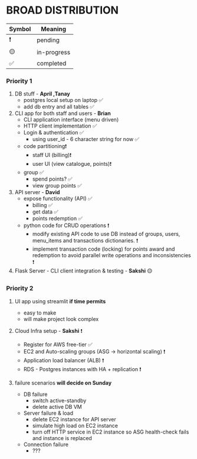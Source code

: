 # BROAD DISTRIBUTION


| Symbol | Meaning |
| --- | --- |
| ❗ | pending |
| 🟡 | in-progress |
| ✅ | completed |

### Priority 1
1. DB stuff - **April ,Tanay**
    * postgres local setup on laptop ✅
    * add db entry and all tables ✅
2. CLI app for both staff and users - **Brian**
    * CLI application interface (menu driven)                   
    * HTTP client implementation ✅
    * Login & authentication ✅
        + using user_id - 6 character string for now ✅
    * code partitioning❗
        + staff UI (billing)❗
        + user UI (view catalogue, points)❗
    * group ✅
        + spend points?  ✅
        + view group points ✅
3. API server - **David**
    * expose functionality (API) ✅
        + billing ✅
        + get data ✅
        + points redemption ✅
    * python code for CRUD operations ❗
        + modify existing API code to use DB instead of groups, users, menu_items and transactions dictionaries. ❗
        + implement transaction code (locking) for points award and redemption to avoid parallel write operations and inconsistencies ❗
4. Flask Server - CLI client integration & testing - **Sakshi** 🟡

### Priority 2
1. UI app using streamlit **if time permits**
    * easy to make
    * will make project look complex

2. Cloud Infra setup - **Sakshi**  ❗
    * Register for AWS free-tier ✅
    * EC2 and Auto-scaling groups (ASG -> horizontal scaling) ❗
    * Application load balancer (ALB) ❗
    * RDS - Postgres instances with HA + replication ❗

3. failure scenarios **will decide on Sunday**
    * DB failure
        + switch active-standby
        + delete active DB VM
    * Server failure & load
        + delete EC2 instance for API server
        + simulate high load on EC2 instance
        + turn off HTTP service in EC2 instance so ASG health-check fails and instance is replaced
    * Connection failure
        + ???